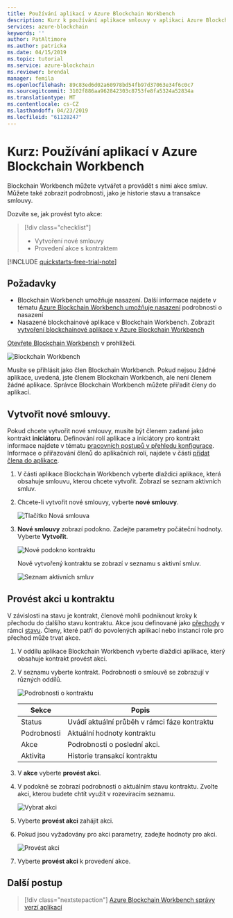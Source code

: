 ```yaml
---
title: Používání aplikací v Azure Blockchain Workbench
description: Kurz k používání aplikace smlouvy v aplikaci Azure Blockchain Workbench.
services: azure-blockchain
keywords: ''
author: PatAltimore
ms.author: patricka
ms.date: 04/15/2019
ms.topic: tutorial
ms.service: azure-blockchain
ms.reviewer: brendal
manager: femila
ms.openlocfilehash: 89c83ed6d02a60978bd54fb97d37063e34f6c0c7
ms.sourcegitcommit: 3102f886aa962842303c8753fe8fa5324a52834a
ms.translationtype: MT
ms.contentlocale: cs-CZ
ms.lasthandoff: 04/23/2019
ms.locfileid: "61128247"
---
```

# <a name="tutorial-using-applications-in-azure-blockchain-workbench"></a>Kurz: Používání aplikací v Azure Blockchain Workbench

Blockchain Workbench můžete vytvářet a provádět s nimi akce smluv. Můžete také zobrazit podrobnosti, jako je historie stavu a transakce smlouvy.

Dozvíte se, jak provést tyto akce:

> [!div class="checklist"]
> * Vytvoření nové smlouvy
> * Provedení akce s kontraktem

[!INCLUDE [quickstarts-free-trial-note](../../../includes/quickstarts-free-trial-note.md)]

## <a name="prerequisites"></a>Požadavky

* Blockchain Workbench umožňuje nasazení. Další informace najdete v tématu [Azure Blockchain Workbench umožňuje nasazení](deploy.md) podrobnosti o nasazení
* Nasazené blockchainové aplikace v Blockchain Workbench. Zobrazit [vytvoření blockchainové aplikace v Azure Blockchain Workbench](create-app.md)

[Otevřete Blockchain Workbench](deploy.md#blockchain-workbench-web-url) v prohlížeči.

![Blockchain Workbench](./media/use/workbench.png)

Musíte se přihlásit jako člen Blockchain Workbench. Pokud nejsou žádné aplikace, uvedená, jste členem Blockchain Workbench, ale není členem žádné aplikace. Správce Blockchain Workbench můžete přiřadit členy do aplikací.

## <a name="create-new-contract"></a>Vytvořit nové smlouvy.

Pokud chcete vytvořit nové smlouvy, musíte být členem zadané jako kontrakt **iniciátoru**. Definování rolí aplikace a iniciátory pro kontrakt informace najdete v tématu [pracovních postupů v přehledu konfigurace](configuration.md#workflows). Informace o přiřazování členů do aplikačních rolí, najdete v části [přidat člena do aplikace](manage-users.md#add-member-to-application).

1. V části aplikace Blockchain Workbench vyberte dlaždici aplikace, která obsahuje smlouvu, kterou chcete vytvořit. Zobrazí se seznam aktivních smluv.

2. Chcete-li vytvořit nové smlouvy, vyberte **nové smlouvy**.

    ![Tlačítko Nová smlouva](./media/use/contract-list.png)

3. **Nové smlouvy** zobrazí podokno. Zadejte parametry počáteční hodnoty. Vyberte **Vytvořit**.

    ![Nové podokno kontraktu](./media/use/new-contract.png)

    Nově vytvořený kontraktu se zobrazí v seznamu s aktivní smluv.

    ![Seznam aktivních smluv](./media/use/active-contracts.png)

## <a name="take-action-on-contract"></a>Provést akci u kontraktu

V závislosti na stavu je kontrakt, členové mohli podniknout kroky k přechodu do dalšího stavu kontraktu. Akce jsou definované jako [přechody](configuration.md#transitions) v rámci [stavu](configuration.md#states). Členy, které patří do povolených aplikací nebo instanci role pro přechod může trvat akce. 

1. V oddílu aplikace Blockchain Workbench vyberte dlaždici aplikace, který obsahuje kontrakt provést akci.
2. V seznamu vyberte kontrakt. Podrobnosti o smlouvě se zobrazují v různých oddílů. 

    ![Podrobnosti o kontraktu](./media/use/contract-details.png)

    | Sekce  | Popis  |
    |---------|---------|
    | Status | Uvádí aktuální průběh v rámci fáze kontraktu |
    | Podrobnosti | Aktuální hodnoty kontraktu |
    | Akce | Podrobnosti o poslední akci. |
    | Aktivita | Historie transakcí kontraktu |
    
3. V **akce** vyberte **provést akci**.

4. V podokně se zobrazí podrobnosti o aktuálním stavu kontraktu. Zvolte akci, kterou budete chtít využít v rozevíracím seznamu. 

    ![Vybrat akci](./media/use/choose-action.png)

5. Vyberte **provést akci** zahájit akci.
6. Pokud jsou vyžadovány pro akci parametry, zadejte hodnoty pro akci.

    ![Provést akci](./media/use/take-action.png)

7. Vyberte **provést akci** k provedení akce.

## <a name="next-steps"></a>Další postup

> [!div class="nextstepaction"]
> [Azure Blockchain Workbench správy verzí aplikací](version-app.md)
